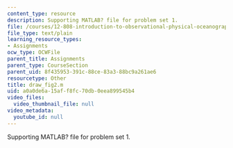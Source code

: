```yaml
---
content_type: resource
description: Supporting MATLAB? file for problem set 1.
file: /courses/12-808-introduction-to-observational-physical-oceanography-fall-2004/a0a0de6a15aff8fc70db0eea899545b4_draw_fig2.m
file_type: text/plain
learning_resource_types:
- Assignments
ocw_type: OCWFile
parent_title: Assignments
parent_type: CourseSection
parent_uid: 8f435953-391c-88ce-83a3-88bc9a261ae6
resourcetype: Other
title: draw_fig2.m
uid: a0a0de6a-15af-f8fc-70db-0eea899545b4
video_files:
  video_thumbnail_file: null
video_metadata:
  youtube_id: null
---
```

Supporting MATLAB? file for problem set 1.

